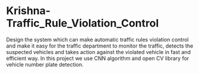 # Krishna-Traffic_Rule_Violation_Control
Design the system which can make automatic traffic rules violation control and make it easy for the traffic department to monitor the traffic, detects the suspected vehicles and takes action against the violated vehicle in fast and efficient way. 
In this project we use CNN algorithm and open CV library for vehicle number plate detection. 
